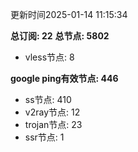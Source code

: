 更新时间2025-01-14 11:15:34

**总订阅: 22**
**总节点: 5802**
- vless节点: 8

**google ping有效节点: 446**
- ss节点: 410
- v2ray节点: 12
- trojan节点: 23
- ssr节点: 1
